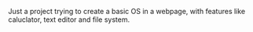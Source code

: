 Just a project trying to create a basic OS in a webpage, with features like caluclator, text editor and file system.